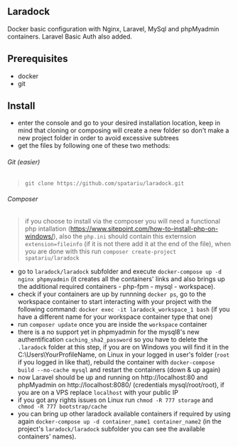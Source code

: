 ## Laradock
Docker basic configuration with Nginx, Laravel, MySql and phpMyadmin containers. 
Laravel Basic Auth also added.
    
## Prerequisites
- docker
- git

## Install
- enter the console and go to your desired installation location, keep in mind that cloning or composing will create a new folder 
so don't make a new project folder in order to avoid excessive subtrees
- get the files by following one of these two methods:
###### Git (easier)
> `git clone https://github.com/spatariu/laradock.git` 
###### Composer
> if you choose to install via the composer you will need a functional php intallation (https://www.sitepoint.com/how-to-install-php-on-windows/), 
also the `php.ini` should contain this externsion `extension=fileinfo` (if it is not there add it at the end of the file), when you are done with this 
run `composer create-project spatariu/laradock`
- go to `laradock/laradock` subfolder and execute `docker-compose up -d nginx phpmyadmin` (it creates all the containers' links and also brings up 
the additional required containers - php-fpm - mysql - workspace).
- check if your containers are up by runnning `docker ps`, go to the workspace container to start interacting with your project 
with the following command: `docker exec -it laradock_workspace_1 bash` (if you have a different name for your workspace container type that one)
- run `composer update` once you are inside the `workspace` container
- there is a no support yet in phpmyadmin for the mysql8's new authentification `caching_sha2_password` so you have to delete the `.laradock` folder 
at this step, if you are on Windows you will find it in the C:\Users\YourProfileName, on Linux in your logged in user's folder (`root` if you 
logged in like that), rebuild the container with `docker-compose build --no-cache mysql` and restart the containers (down & up again)
- now Laravel should be up and running on http://localhost:80 and phpMyadmin on http://localhost:8080/ (credentials mysql/root/root), if you are on
a VPS replace `localhost` with your public IP
- if you got any rights issues on Linux run `chmod -R 777 storage` and` chmod -R 777 bootstrap/cache`
- you can bring up other laradock available containers if required by using again `docker-compose up -d container_name1 container_name2` (in the 
project's `laradock/laradock` subfolder you can see the available containers' names).